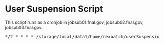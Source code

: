 # User Suspension Script

This script runs as a cronjob in jobsub01.fnal.gov, jobsub02.fnal.gov, jobsub03.fnal.gov.

<pre>
*/2 * * * * /storage/local/data1/home/rexbatch/userSuspension/userSuspension.py
</pre>